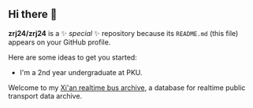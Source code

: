 ## Hi there 👋

**zrj24/zrj24** is a ✨ _special_ ✨ repository because its `README.md` (this file) appears on your GitHub profile.

Here are some ideas to get you started:
- I'm a 2nd year undergraduate at PKU.

Welcome to my [Xi'an realtime bus archive](https://test.xbus.ddns-ip.net), a database for realtime public transport data archive.
